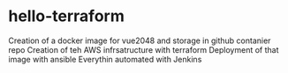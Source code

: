 # hello-terraform
Creation of a docker image for vue2048 and storage in github contanier repo
Creation of teh AWS infrsatructure with terraform
Deployment of that image with ansible
Everythin automated with Jenkins